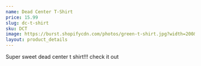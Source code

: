 ```yaml
---
name: Dead Center T-Shirt
price: 15.99
slug: dc-t-shirt
sku: DCT
image: https://burst.shopifycdn.com/photos/green-t-shirt.jpg?width=200&format=pjpg&exif=0&iptc=0
layout: product_details
---
```

Super sweet dead center t shirt!!! check it out



